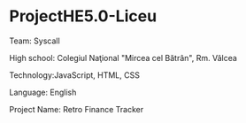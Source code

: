 # ProjectHE5.0-Liceu 

Team: Syscall

High school: Colegiul Naţional "Mircea cel Bătrân", Rm. Vâlcea

Technology:JavaScript, HTML, CSS

Language: English

Project Name: Retro Finance Tracker


